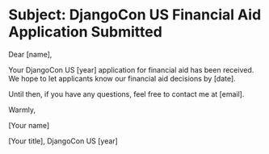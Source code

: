# Subject: DjangoCon US Financial Aid Application Submitted
Dear [name], 

Your DjangoCon US [year] application for financial aid has been received. We hope to let applicants know our financial aid decisions by [date]. 

Until then, if you have any questions, feel free to contact me at [email]. 

Warmly, 

[Your name] 

[Your title], DjangoCon US [year] 
